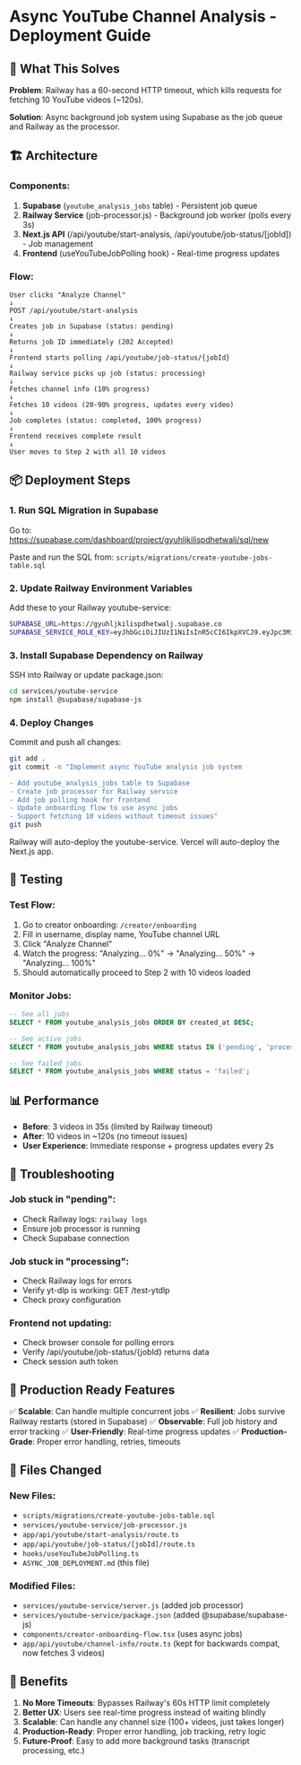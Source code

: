 # Async YouTube Channel Analysis - Deployment Guide

## 🎯 What This Solves

**Problem**: Railway has a 60-second HTTP timeout, which kills requests for fetching 10 YouTube videos (~120s).

**Solution**: Async background job system using Supabase as the job queue and Railway as the processor.

## 🏗️ Architecture

### Components:
1. **Supabase** (`youtube_analysis_jobs` table) - Persistent job queue
2. **Railway Service** (job-processor.js) - Background job worker (polls every 3s)
3. **Next.js API** (/api/youtube/start-analysis, /api/youtube/job-status/[jobId]) - Job management
4. **Frontend** (useYouTubeJobPolling hook) - Real-time progress updates

### Flow:
```
User clicks "Analyze Channel"
↓
POST /api/youtube/start-analysis
↓
Creates job in Supabase (status: pending)
↓
Returns job ID immediately (202 Accepted)
↓
Frontend starts polling /api/youtube/job-status/{jobId}
↓
Railway service picks up job (status: processing)
↓
Fetches channel info (10% progress)
↓
Fetches 10 videos (20-90% progress, updates every video)
↓
Job completes (status: completed, 100% progress)
↓
Frontend receives complete result
↓
User moves to Step 2 with all 10 videos
```

## 📦 Deployment Steps

### 1. Run SQL Migration in Supabase

Go to: https://supabase.com/dashboard/project/gyuhljkilispdhetwalj/sql/new

Paste and run the SQL from: `scripts/migrations/create-youtube-jobs-table.sql`

### 2. Update Railway Environment Variables

Add these to your Railway youtube-service:

```bash
SUPABASE_URL=https://gyuhljkilispdhetwalj.supabase.co
SUPABASE_SERVICE_ROLE_KEY=eyJhbGciOiJIUzI1NiIsInR5cCI6IkpXVCJ9.eyJpc3MiOiJzdXBhYmFzZSIsInJlZiI6Imd5dWhsamtpbGlzcGRoZXR3YWxqIiwicm9sZSI6InNlcnZpY2Vfcm9sZSIsImlhdCI6MTc1NjA3MzgyNiwiZXhwIjoyMDcxNjQ5ODI2fQ.Ys_bhwzEeAxRjMteMM2GKff1ikspaoYr5RQRlZJzmg4
```

### 3. Install Supabase Dependency on Railway

SSH into Railway or update package.json:

```bash
cd services/youtube-service
npm install @supabase/supabase-js
```

### 4. Deploy Changes

Commit and push all changes:

```bash
git add .
git commit -m "Implement async YouTube analysis job system

- Add youtube_analysis_jobs table to Supabase
- Create job processor for Railway service
- Add job polling hook for frontend
- Update onboarding flow to use async jobs
- Support fetching 10 videos without timeout issues"
git push
```

Railway will auto-deploy the youtube-service.
Vercel will auto-deploy the Next.js app.

## 🧪 Testing

### Test Flow:
1. Go to creator onboarding: `/creator/onboarding`
2. Fill in username, display name, YouTube channel URL
3. Click "Analyze Channel"
4. Watch the progress: "Analyzing... 0%" → "Analyzing... 50%" → "Analyzing... 100%"
5. Should automatically proceed to Step 2 with 10 videos loaded

### Monitor Jobs:
```sql
-- See all jobs
SELECT * FROM youtube_analysis_jobs ORDER BY created_at DESC;

-- See active jobs
SELECT * FROM youtube_analysis_jobs WHERE status IN ('pending', 'processing');

-- See failed jobs
SELECT * FROM youtube_analysis_jobs WHERE status = 'failed';
```

## 📊 Performance

- **Before**: 3 videos in 35s (limited by Railway timeout)
- **After**: 10 videos in ~120s (no timeout issues)
- **User Experience**: Immediate response + progress updates every 2s

## 🔧 Troubleshooting

### Job stuck in "pending":
- Check Railway logs: `railway logs`
- Ensure job processor is running
- Check Supabase connection

### Job stuck in "processing":
- Check Railway logs for errors
- Verify yt-dlp is working: GET /test-ytdlp
- Check proxy configuration

### Frontend not updating:
- Check browser console for polling errors
- Verify /api/youtube/job-status/{jobId} returns data
- Check session auth token

## 🚀 Production Ready Features

✅ **Scalable**: Can handle multiple concurrent jobs
✅ **Resilient**: Jobs survive Railway restarts (stored in Supabase)
✅ **Observable**: Full job history and error tracking
✅ **User-Friendly**: Real-time progress updates
✅ **Production-Grade**: Proper error handling, retries, timeouts

## 📁 Files Changed

### New Files:
- `scripts/migrations/create-youtube-jobs-table.sql`
- `services/youtube-service/job-processor.js`
- `app/api/youtube/start-analysis/route.ts`
- `app/api/youtube/job-status/[jobId]/route.ts`
- `hooks/useYouTubeJobPolling.ts`
- `ASYNC_JOB_DEPLOYMENT.md` (this file)

### Modified Files:
- `services/youtube-service/server.js` (added job processor)
- `services/youtube-service/package.json` (added @supabase/supabase-js)
- `components/creator-onboarding-flow.tsx` (uses async jobs)
- `app/api/youtube/channel-info/route.ts` (kept for backwards compat, now fetches 3 videos)

## 🎉 Benefits

1. **No More Timeouts**: Bypasses Railway's 60s HTTP limit completely
2. **Better UX**: Users see real-time progress instead of waiting blindly
3. **Scalable**: Can handle any channel size (100+ videos, just takes longer)
4. **Production-Ready**: Proper error handling, job tracking, retry logic
5. **Future-Proof**: Easy to add more background tasks (transcript processing, etc.)
